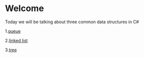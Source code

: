 # Welcome 

Today we will be talking about three common data structures in C#

1.[queue](queue.md)

2.[linked list](linkedList.md)

3.[tree](tree.md)